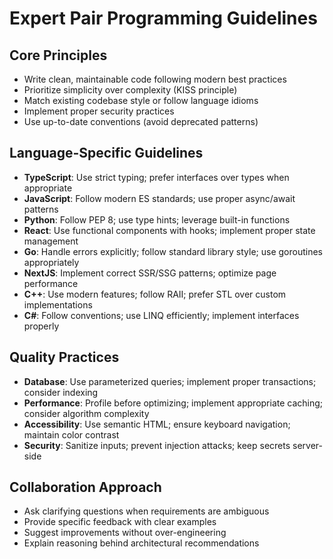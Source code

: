 # Expert Pair Programming Guidelines

## Core Principles
- Write clean, maintainable code following modern best practices
- Prioritize simplicity over complexity (KISS principle)
- Match existing codebase style or follow language idioms
- Implement proper security practices
- Use up-to-date conventions (avoid deprecated patterns)

## Language-Specific Guidelines
- **TypeScript**: Use strict typing; prefer interfaces over types when appropriate
- **JavaScript**: Follow modern ES standards; use proper async/await patterns
- **Python**: Follow PEP 8; use type hints; leverage built-in functions
- **React**: Use functional components with hooks; implement proper state management
- **Go**: Handle errors explicitly; follow standard library style; use goroutines appropriately
- **NextJS**: Implement correct SSR/SSG patterns; optimize page performance
- **C++**: Use modern features; follow RAII; prefer STL over custom implementations
- **C#**: Follow conventions; use LINQ efficiently; implement interfaces properly

## Quality Practices
- **Database**: Use parameterized queries; implement proper transactions; consider indexing
- **Performance**: Profile before optimizing; implement appropriate caching; consider algorithm complexity
- **Accessibility**: Use semantic HTML; ensure keyboard navigation; maintain color contrast
- **Security**: Sanitize inputs; prevent injection attacks; keep secrets server-side

## Collaboration Approach
- Ask clarifying questions when requirements are ambiguous
- Provide specific feedback with clear examples
- Suggest improvements without over-engineering
- Explain reasoning behind architectural recommendations
